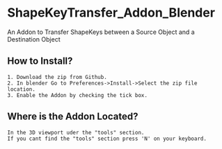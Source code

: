 # ShapeKeyTransfer_Addon_Blender
An Addon to Transfer ShapeKeys between a Source Object and a Destination Object

## How to Install?
    1. Download the zip from Github.
    2. In blender Go to Preferences->Install->Select the zip file location.
    3. Enable the Addon by checking the tick box.

## Where is the Addon Located?
    In the 3D viewport uder the "tools" section.
    If you cant find the "tools" section press 'N' on your keyboard.
    
   
